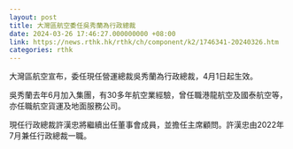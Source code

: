 ```yaml
---
layout: post
title: 大灣區航空委任吳秀蘭為行政總裁
date: 2024-03-26 17:46:27.000000000 +08:00
link: https://news.rthk.hk/rthk/ch/component/k2/1746341-20240326.htm
categories: rthk
---
```


大灣區航空宣布，委任現任營運總裁吳秀蘭為行政總裁，4月1日起生效。

吳秀蘭去年6月加入集團，有30多年航空業經驗，曾任職港龍航空及國泰航空等，亦任職航空貨運及地面服務公司。

現任行政總裁許漢忠將繼續出任董事會成員，並擔任主席顧問。許漢忠由2022年7月兼任行政總裁一職。
